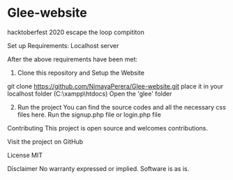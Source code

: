 # Glee-website
hacktoberfest 2020 escape the loop compititon 

Set up
Requirements:
Localhost server

After the above requirements have been met:

1. Clone this repository and Setup the Website

git clone https://github.com/NimayaPerera/Glee-website.git
place it in your localhost folder (C:\xampp\htdocs)
Open the 'glee' folder

2. Run the project
You can find the source codes and all the necessary css files here. 
Run the signup.php file or login.php file


Contributing
This project is open source and welcomes contributions.

Visit the project on GitHub

License
MIT

Disclaimer
No warranty expressed or implied. Software is as is.
